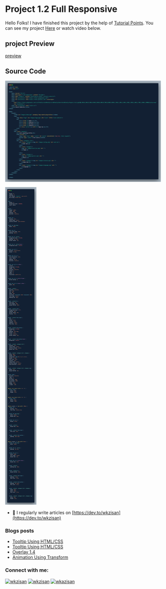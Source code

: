 # Project 1.2 Full Responsive

Hello Folks! I have finished this project by the help of [Tutorial Points](https://youtu.be/G6SwH0lFxM8).
You can see my project [Here](https://wkazisan.github.io/project-1.2/) or watch video below.

## project Preview

[preview](https://wkazisan.github.io/project-1.2/)

## Source Code

![HTML Code](images/htmlcode.png)

![CSS Code](images/csscode.png)

- 📝 I regularly write articles on [https://dev.to/wkzisan](https://dev.to/wkzisan)

### Blogs posts
<!-- BLOG-POST-LIST:START -->
- [Tooltip Using HTML/CSS](https://dev.to/wkzisan/tooltip-using-html-css-4ljc)
- [Tooltip Using HTML/CSS](https://dev.to/wkzisan/tooltip-using-html-css-3ahk)
- [Overlay 1.4](https://dev.to/wkzisan/overlay-1-4-33kg)
- [Animation Using Transform](https://dev.to/wkzisan/animation-using-transform-4ag5)
<!-- BLOG-POST-LIST:END -->

<h3 align="left">Connect with me:</h3>
<p align="left">
<a href="https://codepen.io/wkzisan" target="blank"><img align="center" src="https://raw.githubusercontent.com/rahuldkjain/github-profile-readme-generator/master/src/images/icons/Social/codepen.svg" alt="wkzisan" height="30" width="40" /></a>
<a href="https://dev.to/wkzisan" target="blank"><img align="center" src="https://cdn.jsdelivr.net/npm/simple-icons@3.0.1/icons/dev-dot-to.svg" alt="wkzisan" height="30" width="40" /></a>
<a href="https://twitter.com/wkazisan" target="blank"><img align="center" src="https://raw.githubusercontent.com/rahuldkjain/github-profile-readme-generator/master/src/images/icons/Social/twitter.svg" alt="wkazisan" height="30" width="40" /></a>
</p>
